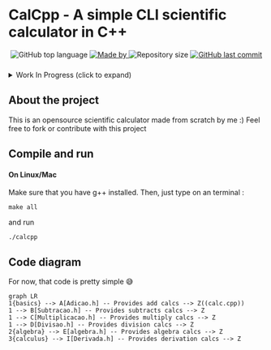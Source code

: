 

# CalCpp - A simple CLI scientific calculator in C++

<p align="center">
  <img alt="GitHub top language" src="https://img.shields.io/github/languages/top/higorslva/calcpp_cli?color=04D361&labelColor=000000">

  <a href="https://github.com/higorsilva/">
    <img alt="Made by" src="https://img.shields.io/static/v1?label=made%20by&message=Higor%20Silva&color=04D361&labelColor=000000">
  </a>

  <img alt="Repository size" src="https://img.shields.io/github/repo-size/higorslva/calcpp_cli?color=04D361&labelColor=000000">

  <a href="https://github.com/johnggli/linktree/commits/master">
    <img alt="GitHub last commit" src="https://img.shields.io/github/last-commit/higorslva/calcpp_cli?color=04D361&labelColor=000000">
  </a>
</p>

###

<details>
  <summary>Work In Progress (click to expand)</summary>

#### Basics Operations

 - [x] Add
 - [x] Subtract
 - [x] Multiply
 - [x] Divide
 #### Algebra
 - [x] Exponentiation
 - [x] Square root
 - [x] Root calc in general
 - [x] Root equation
 - [x] Sin, Cos, Tan, etc.
 - [ ] Polynomials expression
#### Calculus
 - [ ] Limits
 - [x] Derivation
 - [ ] Integral
	 - [ ]  Improper integrals
	 - [ ]  Multiple integration
	 - [ ]  Line integrals and surface integrals
	 - [ ]  Contour integrals
	 - [ ]  Integrals of differential forms
	 - [ ]  Summations
	 - [ ]  Functional integrals
  </details>

###


## About the project
This is an opensource scientific calculator made from scratch by me :)
Feel free to fork or contribute with this project

## Compile and run
#### On Linux/Mac
Make sure that you have g++ installed. Then, just type on an terminal :

    make all

and run

    ./calcpp

## Code diagram

For now, that code is pretty simple  😅

```mermaid
graph LR
1{basics} --> A[Adicao.h] -- Provides add calcs --> Z((calc.cpp))
1 --> B[Subtracao.h] -- Provides subtracts calcs --> Z
1 --> C[Multiplicacao.h] -- Provides multiply calcs --> Z
1 --> D[Divisao.h] -- Provides division calcs --> Z
2{algebra} --> E[algebra.h] -- Provides algebra calcs --> Z
3{calculus} --> I[Derivada.h] -- Provides derivation calcs --> Z
```


